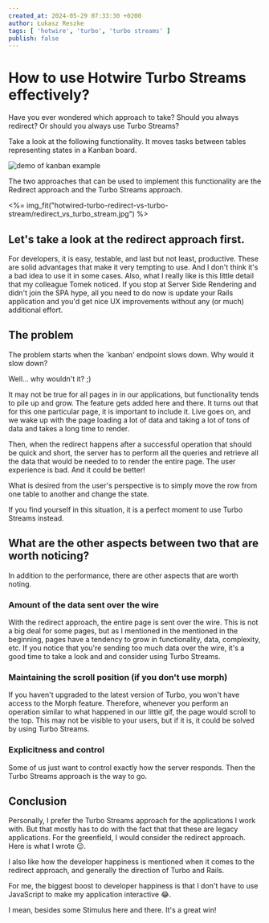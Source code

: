 ```yaml
---
created_at: 2024-05-29 07:33:30 +0200
author: Łukasz Reszke
tags: [ 'hotwire', 'turbo', 'turbo streams' ]
publish: false
---
```


# How to use Hotwire Turbo Streams effectively?

Have you ever wondered which approach to take?
Should you always redirect? Or should you always use Turbo Streams?

Take a look at the following functionality. It moves tasks between tables representing states in a Kanban board.

<div class="not-prose">
<img src="https://arkency-images.s3.eu-central-1.amazonaws.com/hotwired-turbo-redirect-vs-turbo-stream/demo.gif" alt="demo of kanban example"></img>
</div>

The two approaches that can be used to implement this functionality are the Redirect approach and the Turbo Streams approach.

<%= img_fit("hotwired-turbo-redirect-vs-turbo-stream/redirect_vs_turbo_stream.jpg") %>

## Let's take a look at the redirect approach first.

For developers, it is easy, testable, and last but not least, productive.
These are solid advantages that make it very tempting to use. And I don't think it's a bad idea to use it in some cases.
Also, what I really like is this little detail that my colleague Tomek noticed. If you stop at Server Side Rendering
and didn't join the SPA hype, all you need to do now is update your Rails application and you'd get nice UX
improvements without any (or much) additional effort.

## The problem

The problem starts when the `kanban' endpoint slows down. Why would it slow down?

Well... why wouldn't it? ;)

It may not be true for all pages in
in our applications, but functionality tends to pile up and grow. The feature gets added here and there. It turns out
that for this one particular page, it is important to include it. Live goes on, and we wake up with the page loading a lot of data and taking a lot of
tons of data and takes a long time to render.

Then, when the redirect happens after a successful operation that should be quick and short,
the server has to perform all the queries and retrieve all the data that would be needed to
to render the entire page. The user experience is bad. And it could be better!

What is desired from the user's perspective is to simply
move the row from one table to another and change the state.

If you find yourself in this situation, it is a perfect moment to use Turbo Streams instead.

## What are the other aspects between two that are worth noticing?

In addition to the performance, there are other aspects that are worth noting.

### Amount of the data sent over the wire

With the redirect approach, the entire page is sent over the wire. This is not a big deal for some pages, but as I mentioned in the
mentioned in the beginning, pages have a tendency to grow in functionality, data, complexity, etc.
If you notice that you're sending too much data over the wire, it's a good time to take a look and
and consider using Turbo Streams.

### Maintaining the scroll position (if you don't use morph)

If you haven't upgraded to the latest version of Turbo, you won't have access to the Morph feature.
Therefore, whenever you perform an operation similar to what happened in our little gif, the page would scroll to the top.
This may not be visible to your users, but if it is, it could be solved by using Turbo Streams.

### Explicitness and control

Some of us just want to control exactly how the server responds. Then the Turbo Streams approach is the way to go.

## Conclusion

Personally, I prefer the Turbo Streams approach for the applications I work with. But that mostly has to do with the fact that
that these are legacy applications. For the greenfield, I would consider the redirect approach. Here is what I wrote
😉.

I also like how the developer happiness is mentioned when it comes to the redirect approach, and generally the
direction of Turbo and Rails.

For me, the biggest boost to developer happiness is that I don't have to use JavaScript to make my application
interactive 😂.

I mean, besides some Stimulus here and there. It's a great win!
